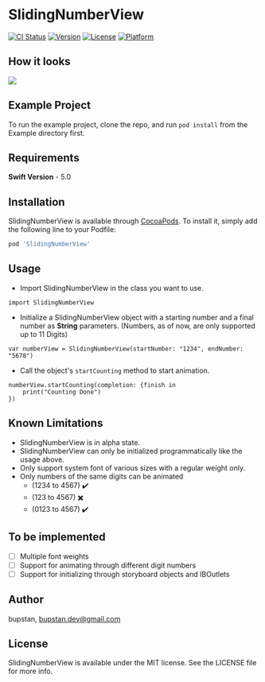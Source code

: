 # SlidingNumberView

[![CI Status](https://img.shields.io/travis/bupstan/SlidingNumberView.svg?style=flat)](https://travis-ci.org/bupstan/SlidingNumberView)
[![Version](https://img.shields.io/cocoapods/v/SlidingNumberView.svg?style=flat)](https://cocoapods.org/pods/SlidingNumberView)
[![License](https://img.shields.io/cocoapods/l/SlidingNumberView.svg?style=flat)](https://cocoapods.org/pods/SlidingNumberView)
[![Platform](https://img.shields.io/cocoapods/p/SlidingNumberView.svg?style=flat)](https://cocoapods.org/pods/SlidingNumberView)

## How it looks
![](name-of-giphy.gif)

## Example Project

To run the example project, clone the repo, and run `pod install` from the Example directory first.

## Requirements
**Swift Version** - 5.0

## Installation

SlidingNumberView is available through [CocoaPods](https://cocoapods.org). To install
it, simply add the following line to your Podfile:

```ruby
pod 'SlidingNumberView'
```

## Usage
- Import SlidingNumberView in the class you want to use.

```
import SlidingNumberView
```

- Initialize a SlidingNumberView object with a starting number and a final number as **String** parameters. (Numbers, as of now, are only supported up to 11 Digits)

```
var numberView = SlidingNumberView(startNumber: "1234", endNumber: "5678")
```
- Call the object's `startCounting` method to start animation.

```
numberView.startCounting(completion: {finish in
	print("Counting Done")
})
```

## Known Limitations
- SlidingNumberView is in alpha state.
- SlidingNumberView can only be initialized programmatically like the usage above.
- Only support system font of various sizes with a regular weight only.
- Only numbers of the same digits can be animated
	- (1234 to 4567) ✔️
	- (123 to 4567) ✖️
	- (0123 to 4567) ✔️

## To be implemented
- [ ] Multiple font weights
- [ ] Support for animating through different digit numbers
- [ ] Support for initializing through storyboard objects and IBOutlets

## Author

bupstan, bupstan.dev@gmail.com

## License

SlidingNumberView is available under the MIT license. See the LICENSE file for more info.
